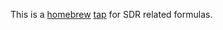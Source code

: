 This is a [homebrew][homebrew] [tap] for SDR related formulas.

[homebrew]: http://brew.sh/
[tap]: https://github.com/Homebrew/homebrew/blob/master/share/doc/homebrew/brew-tap.md
